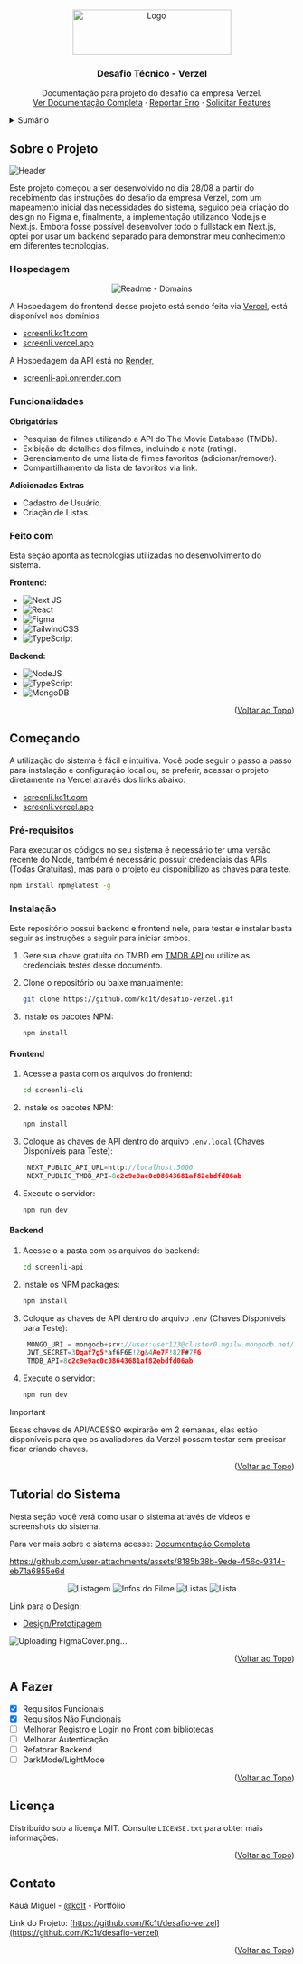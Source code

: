 <a id="readme-top"></a>

<!-- PROJECT LOGO -->
<br />
<div align="center">
  <a href="https://github.com/kc1t/desafio-verzel">
    <img src="https://ik.imagekit.io/z3fr9lhps/Screenli/Logo.png?updatedAt=1725388235318" alt="Logo" width="280" height="80">
  </a>

  <h3 align="center">Desafio Técnico - Verzel</h3>

  <p align="center">
    Documentação para projeto do desafio da empresa Verzel.
    <br />
    <a href="#sobre-o-projeto">Ver Documentação Completa</a>
    ·
    <a href="https://kc1t.com" target="_blank">Reportar Erro</a>
    ·
    <a href="https://kc1t.com" target="_blank">Solicitar Features</a>
  </p>
</div>

<!-- TABLE OF CONTENTS -->
<details>
  <summary>Sumário</summary>
  <ol>
    <li>
      <a href="#sobre-o-projeto">Sobre o Projeto</a>
      <ul>
        <li><a href="#funcionalidades">Funcionalidades</a></li>
        <li><a href="#feito-com">Tecnologias Utilizadas</a></li>
      </ul>
    </li>
    <li>
      <a href="#começando">Começando</a>
      <ul>
        <li><a href="#pré-requisitos">Pré-requisitos</a></li>
        <li><a href="#instalação">Instalação</a></li>
      </ul>
    </li>
    <li><a href="#tutorial-do-sistema">Tutorial do Sistema</a></li>
    <li><a href="#a-fazer">A Fazer</a></li>
    <li><a href="#licença">Licença</a></li>
    <li><a href="#contato">Contato</a></li>
  </ol>
</details>

<!-- ABOUT THE PROJECT -->

## Sobre o Projeto

<div id="sobre-o-projeto"></div>

![Header](https://github.com/user-attachments/assets/1b7ebfaa-0b0d-4865-be89-4a39956705e3)

Este projeto começou a ser desenvolvido no dia 28/08 a partir do recebimento das instruções do desafio da empresa Verzel, com um mapeamento inicial das necessidades do sistema, seguido pela criação do design no Figma e, finalmente, a implementação utilizando Node.js e Next.js. Embora fosse possível desenvolver todo o fullstack em Next.js, optei por usar um backend separado para demonstrar meu conhecimento em diferentes tecnologias.

### Hospedagem

<div align="center">
  
![Readme - Domains](https://github.com/user-attachments/assets/bbe97b61-33e6-471b-b777-8e1fd5fbd4a6)

</div>

A Hospedagem do frontend desse projeto está sendo feita via [Vercel](https://vercel.com), está disponível nos domínios

- [screenli.kc1t.com](https://screenli.kc1t.com)
- [screenli.vercel.app](https://screenli.vercel.app)

A Hospedagem da API está no [Render](https://render.com),

- [screenli-api.onrender.com](https://screenli-api.onrender.com)

<div id="funcionalidades"></div>

### Funcionalidades

**Obrigatórias**

- Pesquisa de filmes utilizando a API do The Movie Database (TMDb).
- Exibição de detalhes dos filmes, incluindo a nota (rating).
- Gerenciamento de uma lista de filmes favoritos (adicionar/remover).
- Compartilhamento da lista de favoritos via link.

**Adicionadas Extras**

- Cadastro de Usuário.
- Criação de Listas.

<div id="feito-com"></div>

### Feito com

Esta seção aponta as tecnologias utilizadas no desenvolvimento do sistema.

**Frontend:**

- ![Next JS](https://img.shields.io/badge/Next-black?style=for-the-badge&logo=next.js&logoColor=white)
- ![React](https://img.shields.io/badge/react-%2320232a.svg?style=for-the-badge&logo=react&logoColor=%2361DAFB)
- ![Figma](https://img.shields.io/badge/figma-%23F24E1E.svg?style=for-the-badge&logo=figma&logoColor=white)
- ![TailwindCSS](https://img.shields.io/badge/tailwindcss-%2338B2AC.svg?style=for-the-badge&logo=tailwind-css&logoColor=white)
- ![TypeScript](https://img.shields.io/badge/typescript-%23007ACC.svg?style=for-the-badge&logo=typescript&logoColor=white)

**Backend:**

- ![NodeJS](https://img.shields.io/badge/node.js-6DA55F?style=for-the-badge&logo=node.js&logoColor=white)
- ![TypeScript](https://img.shields.io/badge/typescript-%23007ACC.svg?style=for-the-badge&logo=typescript&logoColor=white)
- ![MongoDB](https://img.shields.io/badge/MongoDB-%234ea94b.svg?style=for-the-badge&logo=mongodb&logoColor=white)

<p align="right">(<a href="#readme-top">Voltar ao Topo</a>)</p>

<!-- GETTING STARTED -->

<div id="començando"></div>

## Começando

A utilização do sistema é fácil e intuitiva. Você pode seguir o passo a passo para instalação e configuração local ou, se preferir, acessar o projeto diretamente na Vercel através dos links abaixo:

- [screenli.kc1t.com](https://screenli.kc1t.com)
- [screenli.vercel.app](https://screenli.vercel.app)

<div id="pré-requisitos"></div>

### Pré-requisitos

Para executar os códigos no seu sistema é necessário ter uma versão recente do Node, também é necessário possuir credenciais das APIs (Todas Gratuitas), mas para o projeto eu disponibilizo as chaves para teste.

```sh
npm install npm@latest -g
```

<div id="instalação"></div>

### Instalação

Este repositório possui backend e frontend nele, para testar e instalar basta seguir as instruções a seguir para iniciar ambos.

1. Gere sua chave gratuita do TMBD em [TMDB API](https://developer.themoviedb.org/reference/intro/getting-started) ou utilize as credenciais testes desse documento.

2. Clone o repositório ou baixe manualmente:
   ```sh
   git clone https://github.com/kc1t/desafio-verzel.git
   ```
3. Instale os pacotes NPM:
   ```sh
   npm install
   ```

#### Frontend

1. Acesse a pasta com os arquivos do frontend:

   ```sh
   cd screenli-cli
   ```

2. Instale os pacotes NPM:

   ```sh
   npm install
   ```

3. Coloque as chaves de API dentro do arquivo `.env.local`
   (Chaves Disponíveis para Teste):

   ```js
    NEXT_PUBLIC_API_URL=http://localhost:5000
    NEXT_PUBLIC_TMDB_API=8c2c9e9ac0c08643681af82ebdfd06ab
   ```

4. Execute o servidor:

   ```bash
   npm run dev
   ```

#### Backend

1. Acesse o a pasta com os arquivos do backend:

   ```sh
   cd screenli-api
   ```

2. Instale os NPM packages:

   ```sh
   npm install
   ```

3. Coloque as chaves de API dentro do arquivo `.env`
   (Chaves Disponíveis para Teste):

   ```js
    MONGO_URI = mongodb+srv://user:user123@cluster0.mgilw.mongodb.net/?retryWrites=true&w=majority&appName=Cluster0
    JWT_SECRET=3Dqaf7g5*af6F6E!2g&4Ae7F!82F#7F6
    TMDB_API=8c2c9e9ac0c08643681af82ebdfd06ab
   ```

4. Execute o servidor:

   ```bash
   npm run dev
   ```

> [!IMPORTANT]
> Essas chaves de API/ACESSO expirarão em 2 semanas, elas estão disponíveis para que os avaliadores da Verzel possam testar sem precisar ficar criando chaves.

<p align="right">(<a href="#readme-top">Voltar ao Topo</a>)</p>

<!-- USAGE EXAMPLES -->

<div id="tutorial-do-sistema"></div>

## Tutorial do Sistema

Nesta seção você verá como usar o sistema através de vídeos e screenshots do sistema.

Para ver mais sobre o sistema acesse: [Documentação Completa](https://example.com)




https://github.com/user-attachments/assets/8185b38b-9ede-456c-9314-eb71a6855e6d


<div align="center">

![Listagem](https://github.com/user-attachments/assets/947ffa97-973e-4345-9726-e72fb48de647)
![Infos do Filme](https://github.com/user-attachments/assets/0f790fb4-ea04-4a72-8a75-c9be345b7ae5)
![Listas](https://github.com/user-attachments/assets/a2c2f4f5-5937-42e4-a927-4a8eb2d3fabf)
![Lista](https://github.com/user-attachments/assets/5d988b00-64b1-47a1-910b-f2689502bca3)

</div>

Link para o Design:
- [Design/Prototipagem](https://www.figma.com/design/xBa74zYVbqvcbneeWrxH6l/Desafio-Verzel?node-id=115-563&t=uE5qkUl7bSAUSKjK-1)

![Uploading FigmaCover.png…]()


<p align="right">(<a href="#readme-top">Voltar ao Topo</a>)</p>

<!-- ROADMAP -->

<div id="a-fazer"></div>

## A Fazer

- [x] Requisitos Funcionais
- [x] Requisitos Não Funcionais
- [ ] Melhorar Registro e Login no Front com bibliotecas
- [ ] Melhorar Autenticação
- [ ] Refatorar Backend
- [ ] DarkMode/LightMode

<p align="right">(<a href="#readme-top">Voltar ao Topo</a>)</p>

<!-- LICENSE -->

<div id="licença"></div>

## Licença

Distribuído sob a licença MIT. Consulte `LICENSE.txt` para obter mais informações.

<p align="right">(<a href="#readme-top">Voltar ao Topo</a>)</p>

<!-- CONTACT -->

<div id="contato"></div>

## Contato

Kauã Miguel - [@kc1t](https://kc1t.com) - Portfólio

Link do Projeto: [https://github.com/Kc1t/desafio-verzel](https://github.com/Kc1t/desafio-verzel)

<p align="right">(<a href="#readme-top">Voltar ao Topo</a>)</p>
